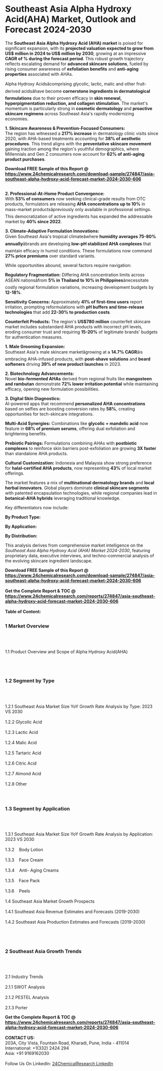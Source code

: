 <h1>Southeast Asia Alpha Hydroxy Acid(AHA) Market, Outlook and Forecast 2024-2030</h1><p>The <strong>Southeast Asia Alpha Hydroxy Acid (AHA) market</strong> is poised for significant expansion, with its <strong>projected valuation expected to grow from US$ million in 2024 to US$ million by 2030</strong>, growing at an impressive <strong>CAGR of % during the forecast period</strong>. This robust growth trajectory reflects escalating demand for <strong>advanced skincare solutions</strong>, fueled by rising consumer awareness of <strong>exfoliation benefits</strong> and <strong>anti-aging properties</strong> associated with AHAs.</p><p>Alpha Hydroxy Acidsâcomprising glycolic, lactic, malic and other fruit-derived acidsâhave become <strong>cornerstone ingredients in dermatological formulations</strong> due to their proven efficacy in <strong>skin renewal, hyperpigmentation reduction, and collagen stimulation</strong>. The market's momentum is particularly strong in <strong>cosmetic dermatology</strong> and <strong>proactive skincare regimens</strong> across Southeast Asia's rapidly modernizing economies.</p><p><strong>1. Skincare Awareness &amp; Prevention-Focused Consumers:</strong><br>
The region has witnessed a <strong>217% increase</strong> in dermatology clinic visits since 2020, with AHA-based treatments accounting for <strong>38% of aesthetic procedures</strong>. This trend aligns with the <strong>preventative skincare movement</strong> gaining traction among the region's youthful demographics, where Millennials and Gen Z consumers now account for <strong>62% of anti-aging product purchases</strong>.</p><div><b>Download FREE Sample of this Report @ 
            <a href="https://www.24chemicalresearch.com/download-sample/274847/asia-southeast-alpha-hydroxy-acid-forecast-market-2024-2030-606">
            https://www.24chemicalresearch.com/download-sample/274847/asia-southeast-alpha-hydroxy-acid-forecast-market-2024-2030-606</a></b></div><br><p><strong>2. Professional-At-Home Product Convergence:</strong><br>
With <strong>53% of consumers</strong> now seeking clinical-grade results from OTC products, formulators are releasing <strong>AHA concentrations up to 10%</strong> in mass-market productsâpreviously only available in professional settings. This democratization of active ingredients has expanded the addressable market by <strong>40% since 2022</strong>.</p><p><strong>3. Climate-Adaptive Formulation Innovations:</strong><br>
Given Southeast Asia's tropical climateâwhere <strong>humidity averages 75-80% annually</strong>âbrands are developing <strong>low-pH stabilized AHA complexes</strong> that maintain efficacy in humid conditions. These formulations now command <strong>27% price premiums</strong> over standard variants.</p><p>While opportunities abound, several factors require navigation:</p><p><strong>Regulatory Fragmentation:</strong> Differing AHA concentration limits across ASEAN nationsâfrom <strong>5% in Thailand to 10% in Philippines</strong>ânecessitate costly regional formulation variations, increasing development budgets by <strong>12-18%</strong>.</p><p><strong>Sensitivity Concerns:</strong> Approximately <strong>41% of first-time users</strong> report irritation, prompting reformulations with <strong>pH buffers and time-release technologies</strong> that add <strong>22-30% to production costs</strong>.</p><p><strong>Counterfeit Products:</strong> The region's <strong>US$780 million</strong> counterfeit skincare market includes substandard AHA products with incorrect pH levels, eroding consumer trust and requiring <strong>15-20%</strong> of legitimate brands' budgets for authentication measures.</p><p><strong>1. Male Grooming Expansion:</strong><br>
Southeast Asia's male skincare marketâgrowing at a <strong>14.7% CAGR</strong>âis embracing AHA-infused products, with <strong>post-shave solutions</strong> and <strong>beard softeners</strong> driving <strong>39% of new product launches</strong> in 2023.</p><p><strong>2. Biotechnology Advancements:</strong><br>
Novel <strong>bio-fermented AHAs</strong> derived from regional fruits like <strong>mangosteen and rambutan</strong> demonstrate <strong>72% lower irritation potential</strong> while maintaining efficacy, opening new formulation possibilities.</p><p><strong>3. Digital Skin Diagnostics:</strong><br>
AI-powered apps that recommend <strong>personalized AHA concentrations</strong> based on selfies are boosting conversion rates by <strong>58%</strong>, creating opportunities for tech-skincare integrations.</p><p><strong>Multi-Acid Synergies:</strong> Combinations like <strong>glycolic + mandelic acid</strong> now feature in <strong>68% of premium serums</strong>, offering dual exfoliation and brightening benefits.</p><p><strong>Prebiotic Pairings:</strong> Formulations combining AHAs with <strong>postbiotic complexes</strong> to reinforce skin barriers post-exfoliation are growing <strong>3X faster</strong> than standalone AHA products.</p><p><strong>Cultural Customization:</strong> Indonesia and Malaysia show strong preference for <strong>halal-certified AHA products</strong>, now representing <strong>43%</strong> of local market offerings.</p><p>The market features a mix of <strong>multinational dermatology brands</strong> and <strong>local herbal innovators</strong>. Global players dominate <strong>clinical skincare segments</strong> with patented encapsulation technologies, while regional companies lead in <strong>botanical-AHA hybrids</strong> leveraging traditional knowledge.</p><p>Key differentiators now include:</p><p><strong>By Product Type:</strong></p><p><strong>By Application:</strong></p><p><strong>By Distribution:</strong></p><p>This analysis derives from comprehensive market intelligence on the <em>Southeast Asia Alpha Hydroxy Acid (AHA) Market 2024-2030</em>, featuring proprietary data, executive interviews, and techno-commercial analysis of the evolving skincare ingredient landscape.</p><div><b>Download FREE Sample of this Report @ 
            <a href="https://www.24chemicalresearch.com/download-sample/274847/asia-southeast-alpha-hydroxy-acid-forecast-market-2024-2030-606">
            https://www.24chemicalresearch.com/download-sample/274847/asia-southeast-alpha-hydroxy-acid-forecast-market-2024-2030-606</a></b></div><br><div><b>Get the Complete Report & TOC @ 
            <a href="https://www.24chemicalresearch.com/reports/274847/asia-southeast-alpha-hydroxy-acid-forecast-market-2024-2030-606">
            https://www.24chemicalresearch.com/reports/274847/asia-southeast-alpha-hydroxy-acid-forecast-market-2024-2030-606</a></b></div><br>
            <b>Table of Content:</b><p><h2><span style="font-size:16px"><strong>1 Market Overview&nbsp;&nbsp; &nbsp;</strong></span></h2><br />
<br />
<p>1.1 Product Overview and Scope of Alpha Hydroxy Acid(AHA)&nbsp;</p><br />
<br />
<h2><strong><span style="font-size:16px">1.2 Segment by Type&nbsp;&nbsp; &nbsp;</span></strong></h2><br />
<br />
<p>1.2.1 Southeast Asia Market Size YoY Growth Rate Analysis by Type: 2023 VS 2030&nbsp;&nbsp; &nbsp;<br /><br />
1.2.2 Glycolic Acid&nbsp;&nbsp; &nbsp;<br /><br />
1.2.3 Lactic Acid<br /><br />
1.2.4 Malic Acid<br /><br />
1.2.5 Tartaric Acid<br /><br />
1.2.6 Citric Acid<br /><br />
1.2.7 Almond Acid<br /><br />
1.2.8 Other<br /><br />
<br />
<h2><span style="font-size:16px"><strong>1.3 Segment by Application&nbsp;&nbsp;</strong></span></h2><br />
<br />
<p>1.3.1 Southeast Asia Market Size YoY Growth Rate Analysis by Application: 2023 VS 2030&nbsp;&nbsp; &nbsp;<br /><br />
1.3.2&nbsp;&nbsp; &nbsp;Body Lotion<br /><br />
1.3.3&nbsp;&nbsp; &nbsp;Face Cream<br /><br />
1.3.4&nbsp;&nbsp; &nbsp;Anti- Aging Creams<br /><br />
1.3.5&nbsp;&nbsp; &nbsp;Face Pack<br /><br />
1.3.6&nbsp;&nbsp; &nbsp;Peels<br /><br />
1.4 Southeast Asia Market Growth Prospects&nbsp;&nbsp; &nbsp;<br /><br />
1.4.1 Southeast Asia Revenue Estimates and Forecasts (2019-2030)&nbsp;&nbsp; &nbsp;<br /><br />
1.4.2 Southeast Asia Production Estimates and Forecasts (2019-2030)&nbsp;&nbsp;</p><br />
<br />
<h2><span style="font-size:16px"><strong>2 Southeast Asia Growth Trends&nbsp;&nbsp; &nbsp;</strong></span></h2><br />
<br />
<p>2.1 Industry Trends&nbsp;&nbsp; &nbsp;<br /><br />
2.1.1 SWOT Analysis&nbsp;&nbsp; &nbsp;<br /><br />
2.1.2 PESTEL Analysis&nbsp;&nbsp; &nbsp;<br /><br />
2.1.3 Porter</p><div><b>Get the Complete Report & TOC @ 
            <a href="https://www.24chemicalresearch.com/reports/274847/asia-southeast-alpha-hydroxy-acid-forecast-market-2024-2030-606">
            https://www.24chemicalresearch.com/reports/274847/asia-southeast-alpha-hydroxy-acid-forecast-market-2024-2030-606</a></b></div><br><b>CONTACT US:</b><br>
            203A, City Vista, Fountain Road, Kharadi, Pune, India - 411014<br>
            International: +1(332) 2424 294<br>
            Asia: +91 9169162030 <br><br>
            Follow Us On LinkedIn: <a href="https://www.linkedin.com/company/24chemicalresearch/">24ChemicalResearch LinkedIn</a>